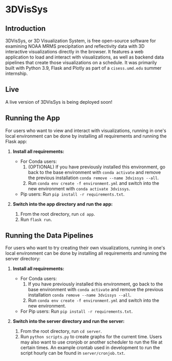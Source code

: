 # 3DVisSys
## Introduction
3DVisSys, or 3D Visualization System, is free open-source software for examining NOAA MRMS precipitation and reflectivity data with 3D interactive visualizations directly in the browser. It features a web application to load and interact with visualizations, as well as backend data pipelines that create those visualizations on a schedule. It was primarily built with Python 3.9, Flask and Plotly as part of a `cisess.umd.edu` summer internship.

## Live
A live version of 3DVisSys is being deployed soon!

## Running the App
For users who want to view and interact with visualizations, running in one's local environment can be done by installing all requirements and running the Flask app:

1. **Install all requirements:**
    - For Conda users: 
        1. (OPTIONAL) If you have previously installed this environment, go back to the base environment with `conda activate` and remove the previous installation `conda remove --name 3dvissys --all`.
        2. Run `conda env create -f environment.yml` and switch into the new environment with `conda activate 3dvissys`.
    - Pip users: Run `pip install -r requirements.txt`.

2. **Switch into the app directory and run the app:**
    1. From the root directory, run `cd app`.
    2. Run `flask run`.

## Running the Data Pipelines
For users who want to try creating their own visualizations, running in one's local environment can be done by installing all requirements and running the server directory:

1. **Install all requirements:**
    - For Conda users: 
        1. If you have previously installed this environment, go back to the base environment with `conda activate` and remove the previous installation `conda remove --name 3dvissys --all`.
        2. Run `conda env create -f environment.yml` and switch into the new environment.
    - For Pip users: Run `pip install -r requirements.txt`.

2. **Switch into the server directory and run the server:**
    1. From the root directory, run `cd server`.
    2. Run `python scripts.py` to create graphs for the current time. Users may also want to use cronjob or another scheduler to run the file at certain times. An example crontab used in development to run the script hourly can be found in `server/cronjob.txt`.
